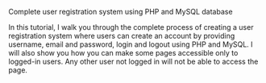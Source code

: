 Complete user registration system using PHP and MySQL database

In this tutorial, I walk you through the complete process of creating a user registration system where users can create an account by providing username, email and password, login and logout using PHP and MySQL. I will also show you how you can make some pages accessible only to logged-in users. Any other user not logged in will not be able to access the page.